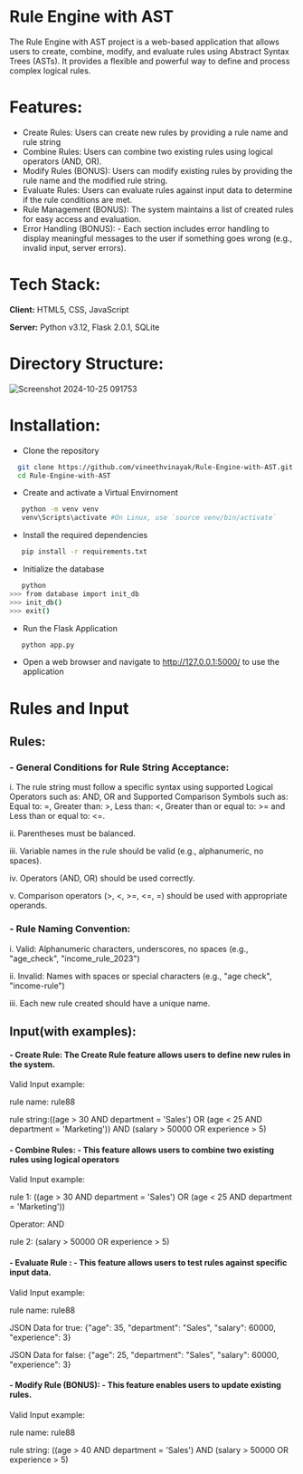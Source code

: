 # Rule Engine with AST

The Rule Engine with AST project is a web-based application that allows users to create, combine, modify, and evaluate rules using Abstract Syntax Trees (ASTs). It provides a flexible and powerful way to define and process complex logical rules.


# Features:

- Create Rules: Users can create new rules by providing a rule name and rule string
- Combine Rules: Users can combine two existing rules using logical operators (AND, OR).
- Modify Rules (BONUS): Users can modify existing rules by providing the rule name and the modified rule string.
- Evaluate Rules: Users can evaluate rules against input data to determine if the rule conditions are met.
- Rule Management (BONUS): The system maintains a list of created rules for easy access and evaluation.
- Error Handling (BONUS): - Each section includes error handling to display meaningful messages to the user if something goes wrong (e.g., invalid input, server errors). 



# Tech Stack:

**Client:** HTML5, CSS, JavaScript 

**Server:** Python v3.12, Flask 2.0.1, SQLite

# Directory Structure:
![Screenshot 2024-10-25 091753](https://github.com/user-attachments/assets/f267ab60-5733-4080-bc66-aa80dcb4b405)

# Installation:


- Clone the repository

```bash
  git clone https://github.com/vineethvinayak/Rule-Engine-with-AST.git
  cd Rule-Engine-with-AST
```
- Create and activate a Virtual Envirnoment

```bash
   python -m venv venv
   venv\Scripts\activate #On Linux, use `source venv/bin/activate`
```
- Install the required dependencies

```bash
   pip install -r requirements.txt
```
- Initialize the database

```bash
   python
>>> from database import init_db
>>> init_db()
>>> exit()
```
- Run the Flask Application

```bash
   python app.py
```
- Open a web browser and navigate to http://127.0.0.1:5000/ to use the application
    
# Rules and Input
## Rules:
### - General Conditions for Rule String Acceptance: 
i. The rule string must follow a specific syntax using supported Logical Operators   such as: AND, OR and Supported Comparison Symbols such as: Equal to: =, Greater than: >, Less than: <, Greater than or equal to: >= and Less than or equal to: <=.

ii.	Parentheses must be balanced.

iii. Variable names in the rule should be valid (e.g., alphanumeric, no spaces).

iv. Operators (AND, OR) should be used correctly.

v. Comparison operators (>, <, >=, <=, =) should be used with appropriate operands.

### - Rule Naming Convention:

i. Valid: Alphanumeric characters, underscores, no spaces (e.g., "age_check", "income_rule_2023")

ii. Invalid: Names with spaces or special characters (e.g., "age check", "income-rule")

iii. Each new rule created should have a unique name.

## Input(with examples):

#### - Create Rule: The Create Rule feature allows users to define new rules in the system.
Valid Input example:

rule name: rule88

rule string:((age > 30 AND department = 'Sales') OR (age < 25 AND department = 'Marketing')) AND (salary > 50000 OR experience > 5)

#### - Combine Rules: - This feature allows users to combine two existing rules using logical operators
Valid Input example:

rule 1: ((age > 30 AND department = 'Sales') OR (age < 25 AND department = 'Marketing'))

Operator: AND

rule 2: (salary > 50000 OR experience > 5)

#### - Evaluate Rule : - This feature allows users to test rules against specific input data.
Valid Input example:

rule name: rule88

JSON Data for true: {"age": 35, "department": "Sales", "salary": 60000, "experience": 3} 

JSON Data for false: {"age": 25, "department": "Sales", "salary": 60000, "experience": 3} 

#### - Modify Rule (BONUS): - This feature enables users to update existing rules.
Valid Input example:

rule name: rule88

rule string: ((age > 40 AND department = 'Sales') AND (salary > 50000 OR experience > 5)



